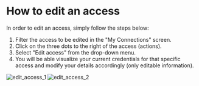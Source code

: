 ﻿---
sidebar_position: 4
---

# How to edit an access

In order to edit an access, simply follow the steps below:

1. Filter the access to be edited in the "My Connections" screen.
1. Click on the three dots to the right of the access (actions).
1. Select "Edit access" from the drop-down menu.
1. You will be able visualize your current credentials for that specific access and modify your details accordingly (only editable information).

![edit_access_1](https://storage.travelgate.com/kbase/edit_access_1.jpg)
![edit_access_2](https://storage.travelgate.com/kbase/edit_access_2.jpg)